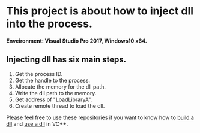 # This project is about how to inject dll into the process.
#### Enveironment: Visual Studio Pro 2017, Windows10 x64.
## Injecting dll has six main steps.

1. Get the process ID.
2. Get the handle to the process.
3. Allocate the memory for the dll path.
4. Write the dll path to the memory.
5. Get address of "LoadLibraryA".
6. Create remote thread to load the dll.

Please feel free to use these repositories if you want to know how to [build a dll](https://github.com/weirenxue/dll-dllmain-and-function) and [use a dll](https://github.com/weirenxue/dll-load-in-cpp) in VC++.